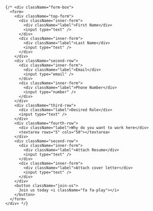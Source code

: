        {/* <div className="form-box">
          <form>
            <div className="top-form">
              <div className="inner-form">
                <div className="label">First Name</div>
                <input type="text" />
              </div>
              <div className="inner-form">
                <div className="label">Last Name</div>
                <input type="text" />
              </div>
            </div>
            <div className="second-row">
              <div className="inner-form">
                <div className="label">Email</div>
                <input type="email" />
              </div>
              <div className="inner-form">
                <div className="label">Phone Number</div>
                <input type="number" />
              </div>
            </div>
            <div className="third-row">
              <div className="label">Desired Role</div>
              <input type="text" />
            </div>
            <div className="fourth-row">
              <div className="label">Why do you want to work here</div>
              <textarea rows="5" cols="50"></textarea>
            </div>
            <div className="second-row">
              <div className="inner-form">
                <div className="label">Attach Resume</div>
                <input type="text" />
              </div>
              <div className="inner-form">
                <div className="label">Attach cover letter</div>
                <input type="text" />
              </div>
            </div>
            <button className="join-us">
              Join us today <i className="fa fa-play"></i>
            </button>
          </form>
        </div> */}
